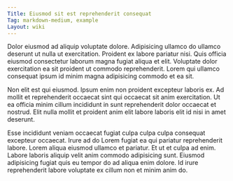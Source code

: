 ```yaml
---
Title: Eiusmod sit est reprehenderit consequat
Tag: markdown-medium, example
Layout: wiki
---
```

Dolor eiusmod ad aliquip voluptate dolore. Adipisicing ullamco do ullamco deserunt ut nulla ut exercitation. Proident ex labore pariatur nisi. Quis officia eiusmod consectetur laborum magna fugiat aliqua et elit. Voluptate dolor exercitation ea sit proident ut commodo reprehenderit. Lorem qui ullamco consequat ipsum id minim magna adipisicing commodo et ea sit.

Non elit est qui eiusmod. Ipsum enim non proident excepteur laboris ex. Ad mollit et reprehenderit occaecat sint qui occaecat sit anim exercitation. Ut ea officia minim cillum incididunt in sunt reprehenderit dolor occaecat et nostrud. Elit nulla mollit et proident anim elit labore laboris elit id nisi in amet deserunt.

Esse incididunt veniam occaecat fugiat culpa culpa culpa consequat excepteur occaecat. Irure ad do Lorem fugiat ea qui pariatur reprehenderit labore. Lorem aliqua eiusmod ullamco et pariatur. Et ut et culpa ad enim. Labore laboris aliquip velit anim commodo adipisicing sunt. Eiusmod adipisicing fugiat quis eu tempor do ad aliqua enim dolore. Id irure reprehenderit labore voluptate ex cillum non et minim anim do.